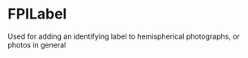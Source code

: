 # FPILabel

Used for adding an identifying label to hemispherical photographs, or photos in general
